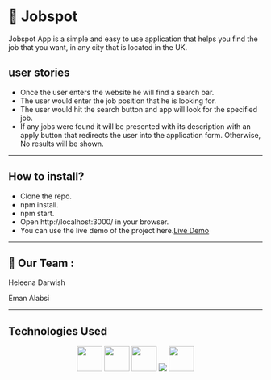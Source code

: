 # 💼 Jobspot

Jobspot App is a simple and easy to use application that helps you find the job that you want, in any city that is located in the UK.

## user stories

- Once the user enters the website he will find a search bar.
- The user would enter the job position that he is looking for.
- The user would hit the search button and app will look for the specified job.
- If any jobs were found it will be presented with its description with an apply button that redirects the user into the application form.
  Otherwise, No results will be shown.

---

## How to install?

- Clone the repo.
- npm install.
- npm start.
- Open http://localhost:3000/ in your browser.
- You can use the live demo of the project here.[Live Demo](https://jobspot.onrender.com)

---

## 👥 Our Team :

Heleena Darwish

Eman Alabsi

---

## Technologies Used

<p align="center">
  <img src="https://img.icons8.com/color/48/000000/html-5--v1.png" width="50" height="50"/>
  <img src="https://img.icons8.com/color/48/000000/css3.png" width="50" height="50"/>
    <img src="https://img.icons8.com/color/48/000000/javascript--v1.png" width="50" height="50"/>
    <!-- express -->
    <img src="https://img.icons8.com/color/48/000000/express.png"/>
    <!-- npm -->
    <img src="https://img.icons8.com/color/48/000000/npm.png" width="50" height="50"/>
</p>
